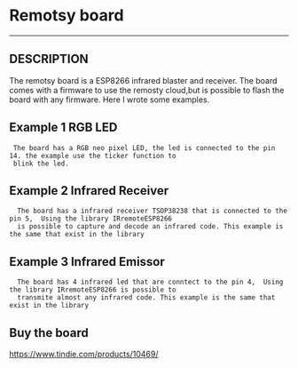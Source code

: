 # Remotsy board

---

## DESCRIPTION

   The remotsy board is a ESP8266 infrared blaster and receiver. The board comes with a firmware to use the remosty
   cloud,but is possible to flash the board with any firmware. Here I wrote some examples.
   
  ## Example 1 RGB LED
     The board has a RGB neo pixel LED, the led is connected to the pin 14. the example use the ticker function to
     blink the led.
     
  ## Example 2 Infrared Receiver
      The board has a infrared receiver TSOP38238 that is connected to the pin 5,  Using the library IRremoteESP8266
      is possible to capture and decode an infrared code. This example is the same that exist in the library
      
  ## Example 3 Infrared Emissor  
      The board has 4 infrared led that are conntect to the pin 4,  Using the library IRremoteESP8266 is possible to
      transmite almost any infrared code. This example is the same that exist in the library
      
## Buy the board

https://www.tindie.com/products/10469/
      
